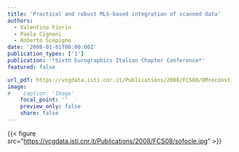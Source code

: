 ```yaml
---
title: 'Practical and robust MLS-based integration of scanned data'
authors:
  - Valentino Fiorin
  - Paolo Cignoni
  - Roberto Scopigno
date: '2008-01-01T00:00:00Z'
publication_types: ['1']
publication: '*Sixth Eurographics Italian Chapter Conference*'
featured: false

url_pdf: https://vcgdata.isti.cnr.it/Publications/2008/FCS08/OMreconst_EGit08_final.pdf
image:
#    caption: 'Image'
    focal_point: ''
    preview_only: false
    share: false
---
```

{{< figure src="https://vcgdata.isti.cnr.it/Publications/2008/FCS08/sofocle.jpg" >}}

